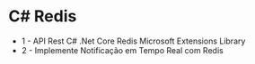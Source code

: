 # C# Redis
- 1 - API Rest C# .Net Core Redis Microsoft Extensions Library
- 2 - Implemente Notificação em Tempo Real com Redis

